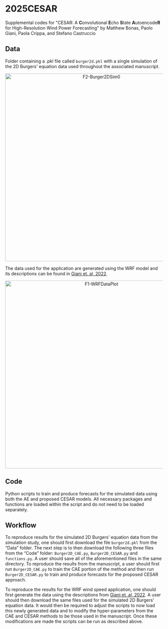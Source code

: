 # 2025CESAR
Supplemental codes for "CESAR: A **C**onvolutional **E**cho **S**tate **A**utoencode**R** for High-Resolution Wind Power Forecasting" by Matthew Bonas, Paolo Giani, Paola Crippa, and Stefano Castruccio

## Data
Folder containing a .pkl file called `burger2d.pkl` with a single simulation of the 2D Burgers' equation data used throughout the associated manuscript. 

<p align = "center">
  <img src="https://github.com/user-attachments/assets/f60151c9-db63-4066-aa45-aeec7d4c637d" alt="F2-Burger2DSim0" width="600"/>
  <br>
</p>

The data used for the application are generated using the WRF model and its descriptions can be found in [Giani et. al, 2022](https://journals.ametsoc.org/view/journals/mwre/150/5/MWR-D-21-0216.1.xml).

<p align = "center">
  <img src="https://github.com/user-attachments/assets/afbb332a-1b21-4825-8b46-aedce156fa18" alt="F1-WRFDataPlot" width="600"/>
  <br>
</p>


## Code
Python scripts to train and produce forecasts for the simulated data using both the AE and proposed CESAR models. All necessary packages and functions are loaded within the script and do not need to be loaded separately.

## Workflow
To reproduce results for the simulated 2D Burgers’ equation data from the simulation study, one should first download the file `burger2d.pkl` from the “Data” folder. The next step is to then download the following three files from the “Code” folder: `Burger2D_CAE.py`, `Burger2D_CESAR.py` and `functions.py`. A user should save all of the aforementioned files in the same directory. To reproduce the results from the manuscript, a user should first run `Burger2D_CAE.py` to train the CAE portion of the method and then run `Burger2D_CESAR.py` to train and produce forecasts for the proposed CESAR approach. 

To reproduce the results for the WRF wind speed application, one should first generate the data using the descriptions from [Giani et. al, 2022](https://journals.ametsoc.org/view/journals/mwre/150/5/MWR-D-21-0216.1.xml). A user should then download the same files used for the simulated 2D Burgers' equation data. It would then be required to adjust the scripts to now load this newly generated data and to modify the hyper-parameters from the CAE and CESAR methods to be those used in the manuscript. Once these modifications are made the scripts can be run as described above.

